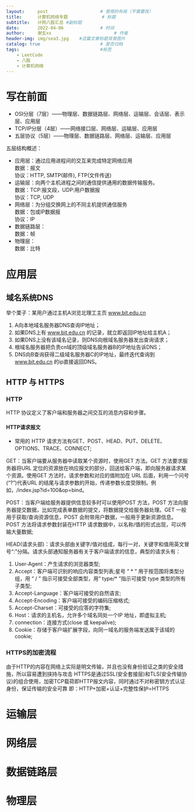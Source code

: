 ```yaml
---
layout:     post   				    # 使用的布局（不需要改）
title:      计算机网络专题				# 标题 
subtitle:   计网八股汇总 #副标题
date:       2022-04-06 				# 时间
author:     谢玄xx						# 作者
header-img: img/sea3.jpg 	#这篇文章标题背景图片
catalog: true 						# 是否归档
tags:								#标签
    - LeetCode
    - 八股
    - 计算机网络
---
```



# 写在前面

* OSI分层（7层）——物理层、数据链路层、网络层、运输层、会话层、表示层、应用层
* TCP/IP分层（4层）——网络接口层、网络层、运输层、应用层
* 五层协议（5层）——物理层、数据链路层、网络层、运输层、应用层

五层结构概述：

* 应用层：通过应用进程间的交互来完成特定网络应用  
数据：报文  
协议：HTTP, SMTP(邮件), FTP(文件传送)  
* 运输层：向两个主机进程之间的通信提供通用的数据传输服务。  
数据：TCP:报文段，UDP:用户数据报  
协议：TCP, UDP
* 网络层：为分组交换网上的不同主机提供通信服务  
数据：包或IP数据报  
协议：IP
* 数据链路层：  
数据：帧
* 物理层：  
数据：比特

# 应用层

## 域名系统DNS

举个栗子：某用户通过主机A浏览北理工主页 www.bit.edu.cn
1. A向本地域名服务器DNS查询IP地址；
2. 如果DNS上有 www.bit.edu.cn 的记录，就立即返回IP地址给主机A；
3. 如果DNS上没有该域名记录，则DNS向根域名服务器发出查询请求；
4. 根域名服务器把负责cn域的顶级域名服务器B的IP地址告诉DNS；
5. DNS向B查询获得二级域名服务器C的IP地址，最终迭代查询到 www.bit.edu.cn 的ip直接返回DNS。


## HTTP 与 HTTPS

### HTTP

HTTP 协议定义了客户端和服务器之间交互的消息内容和步骤。

#### HTTP请求报文

* 常用的 HTTP 请求方法有GET、POST、HEAD、PUT、DELETE、OPTIONS、TRACE、CONNECT;

GET：当客户端要从服务器中读取某个资源时，使用GET 方法。GET 方法要求服务器将URL 定位的资源放在响应报文的部分，回送给客户端，即向服务器请求某个资源。使用GET 方法时，请求参数和对应的值附加在 URL 后面，利用一个问号(“?”)代表URL 的结尾与请求参数的开始，传递参数长度受限制。例如，/index.jsp?id=100&op=bind。

POST：当客户端给服务器提供信息较多时可以使用POST 方法，POST 方法向服务器提交数据，比如完成表单数据的提交，将数据提交给服务器处理。GET 一般用于获取/查询资源信息，POST 会附带用户数据，一般用于更新资源信息。POST 方法将请求参数封装在HTTP 请求数据中，以名称/值的形式出现，可以传输大量数据;

HEAD(请求头部)：请求头部由关键字/值对组成，每行一对，关键字和值用英文冒号“:”分隔。请求头部通知服务器有关于客户端请求的信息，典型的请求头有：

1. User-Agent：产生请求的浏览器类型;
2. Accept：客户端可识别的响应内容类型列表;星号 “ * ” 用于按范围将类型分组，用 “ / ” 指示可接受全部类型，用“ type/* ”指示可接受 type 类型的所有子类型;
3. Accept-Language：客户端可接受的自然语言;
4. Accept-Encoding：客户端可接受的编码压缩格式;
5. Accept-Charset：可接受的应答的字符集;
6. Host：请求的主机名，允许多个域名同处一个IP 地址，即虚拟主机;
7. connection：连接方式(close 或 keepalive);
8. Cookie：存储于客户端扩展字段，向同一域名的服务端发送属于该域的cookie;


### HTTPS的加密流程

由于HTTP的内容在网络上实际是明文传输，并且也没有身份验证之类的安全措施，所以容易遭到挟持与攻击
HTTPS是通过SSL(安全套接层)和TLS(安全传输协议)的组合使用，加密TCP载荷即HTTP报文内容，同时通过不对称密钥方式认证身份，保证传输的安全可靠
即：HTTP+加密+认证+完整性保护=HTTPS

# 运输层

# 网络层

# 数据链路层

# 物理层
